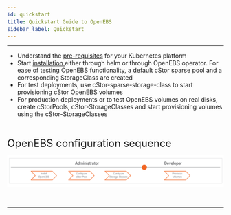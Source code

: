 ```yaml
---
id: quickstart
title: Quickstart Guide to OpenEBS
sidebar_label: Quickstart
---
```

------

<div class="emphasize">
    <ul>
        <li>Understand the <a href="/docs/next/common.html">pre-requisites</a> for your Kubernetes platform</li>
        <li>Start <a href="/docs/next/installation.html">installation </a> either through helm or through OpenEBS operator. For ease of testing OpenEBS functionality, a default cStor sparse pool and a corresponding StorageClass are created </li>
        <li>For test deployments, use cStor-sparse-storage-class to start provisioning cStor OpenEBS volumes</li>
        <li>For production deployments or to test OpenEBS volumes on real disks, create cStorPools, cStor-StorageClasses and start provisioning volumes using the cStor-StorageClasses</li>
    </ul>

</div>

<br>

<font size="5">OpenEBS configuration sequence</font>

<a href="/docs/next/installation.html"><img src="/docs/assets/sitemap.png" alt="OpenEBS configuration flow" style="width:1000px"></a>





<br>

<hr>

<br>





<!-- Hotjar Tracking Code for https://docs.openebs.io -->
<script>
   (function(h,o,t,j,a,r){
       h.hj=h.hj||function(){(h.hj.q=h.hj.q||[]).push(arguments)};
       h._hjSettings={hjid:785693,hjsv:6};
       a=o.getElementsByTagName('head')[0];
       r=o.createElement('script');r.async=1;
       r.src=t+h._hjSettings.hjid+j+h._hjSettings.hjsv;
       a.appendChild(r);
   })(window,document,'https://static.hotjar.com/c/hotjar-','.js?sv=');
</script>


<!-- Global site tag (gtag.js) - Google Analytics -->
<script async src="https://www.googletagmanager.com/gtag/js?id=UA-92076314-12"></script>
<script>
  window.dataLayer = window.dataLayer || [];
  function gtag(){dataLayer.push(arguments);}
  gtag('js', new Date());

  gtag('config', 'UA-92076314-12');
</script>
